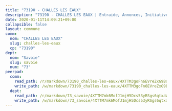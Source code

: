 ```yaml
---
title: "73190 - CHALLES LES EAUX"
description: "73190 - CHALLES LES EAUX | Entraide, Annonces, Initiatives"
date: 2020-01-11T14:09:21+09:00
collapsible: false
layout: commune
comm:
  nom: "CHALLES LES EAUX"
  slug: challes-les-eaux
  cp: "73190"
dept:
  nom: "Savoie"
  slug: savoie
  num: "73"
peerpad:
  comm:
    read_path: /r/markdown/73190_challes-les-eaux/4XTTM3goFn6EVreZxG9BdZ9BU4ox4Ag4VwbVDY3cFQDAqqpoa
    write_path: /w/markdown/73190_challes-les-eaux/4XTTM3goFn6EVreZxG9BdZ9BU4ox4Ag4VwbVDY3cFQDAqqpoa-K3TgUktDDoB6BY1cgEX5xWJUTkhCK48vBwTqrSRitayeTVwD9NGRRUwRgD9zcGaeqJ686c7o6vAVLc3iMGbuhP4puXsw1kE22nkijyhSVkE8Z2NGUZ4fBrAhHBZ5WuVhNnSdBLkp
  dept:
    read_path: /r/markdown/73_savoie/4XTTM7mk6MofJ1mjH5Dcs53yRSgs6qtxaWYjKD54ttqHGEMur
    write_path: /w/markdown/73_savoie/4XTTM7mk6MofJ1mjH5Dcs53yRSgs6qtxaWYjKD54ttqHGEMur-K3TgTorsK1WLw8S2EgnkoX8tJEgZgam6ANhvqrVqNfiz9fX8kbMKu5AF1rqzXyxMRZgoVPrb5EERe3PeBhqF1SBfP5G1PJnvsDUF2LQSxevobpkDM4djQDebTYoo6Yx53thenJpY
---
```


